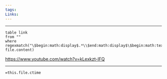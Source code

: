 ```yaml
---
tags: 
Links:
---
```

- - -
```dataview
table link
from ""
where regexmatch("\$begin:math:display$.*\\$end:math:display$\$begin:math:text$http.*\\$end:math:text$", file.content)
```



https://www.youtube.com/watch?v=kLexkzt-IFQ




- - -
`=this.file.ctime`
